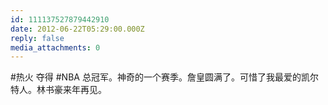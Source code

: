 ```yaml
---
id: 111137527879442910
date: 2012-06-22T05:29:00.000Z
reply: false
media_attachments: 0
---
```


#热火 夺得 #NBA 总冠军。神奇的一个赛季。詹皇圆满了。可惜了我最爱的凯尔特人。林书豪来年再见。 ​​​​

